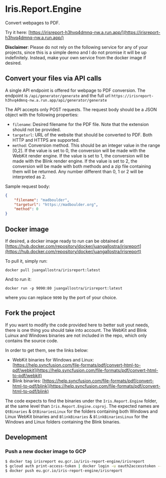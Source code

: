 # Iris.Report.Engine

Convert webpages to PDF. 

Try it here: [https://irisreport-h3hvq4dmnq-nw.a.run.app/](https://irisreport-h3hvq4dmnq-nw.a.run.app/)

**Disclaimer**: Please do not rely on the following service for any of your projects, since this is a simple demo and I do not promise it will be up indefinitely. Instead, make your own service from the docker image if desired.

## Convert your files via API calls
A single API endpoint is offered for webpage to PDF conversion. The endpoint is `/api/generator/generate` and the full url `https://irisreport-h3hvq4dmnq-nw.a.run.app/api/generator/generate`

The API accepts only POST requests. The request body should be a JSON object with the following properties:

* `filename`: Desired filename for the PDF file. Note that the extension should not be provided.
* `targeturl`: URL of the website that should be converted to PDF. Both HTTP and HTTPS are supported.
* `method`: Conversion method. This should be an integer value in the range [0,2]. If the value is set to 0, the conversion will be made with the WebKit render engine. If the value is set to 1, the conversion will be made with the Blink render engine. If the value is set to 2, the conversion will be made with both methods and a zip file containing them will be returned. Any number different than 0, 1 or 2 will be interpreted as 2.

Sample request body:

```JSON
{
    "filename": "madboulder",
    "targeturl": "https://madboulder.org",
    "method": 0
}
```
## Docker image

If desired, a docker image ready to run can be obtained at [https://hub.docker.com/repository/docker/juangallostra/irisreport](https://hub.docker.com/repository/docker/juangallostra/irisreport)

To pull it, simply run:

```
docker pull juangallostra/irisreport:latest
```

And to run it:

```
docker run -p 9090:80 juangallostra/irisreport:latest
```

where you can replace `9090` by the port of your choice.

## Fork the project

If you want to modify the code provided here to better suit yout needs, there is one thing you should take into account. The WebKit and Blink Luinux and Windows binaries are not included in the repo, which only contains the source code.

In order to get them, see the links below:
* WebKit binaries for Windows and Linux: [https://help.syncfusion.com/file-formats/pdf/convert-html-to-pdf/webkit](https://help.syncfusion.com/file-formats/pdf/convert-html-to-pdf/webkit)
* Blink binaries: [https://help.syncfusion.com/file-formats/pdf/convert-html-to-pdf/blink](https://help.syncfusion.com/file-formats/pdf/convert-html-to-pdf/blink)

The code expects to find the binaries under the `Iris.Report.Engine` folder, at the same level than `Iris.Report.Engine.csproj`. The expected names are `QtBinaries` & `QtBinariesLinux` for the folders containing both Windows and Linux WebKit binaries and `BlinkBinaries` & `BlinkBinariesLinux` for the Windows and Linux folders containing the Blink binaries.

## Development

### Push a new docker image to GCP

```bash
$ docker tag irisreport eu.gcr.io/iris-report-engine/irisreport
$ gcloud auth print-access-token | docker login -u oauth2accesstoken --password-stdin https://eu.gcr.io
$ docker push eu.gcr.io/iris-report-engine/irisreport
```
